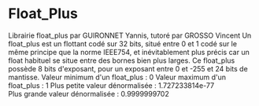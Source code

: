# Float_Plus


Librairie float_plus par GUIRONNET Yannis, tutoré par GROSSO Vincent
Un float_plus est un flottant codé sur 32 bits, situé entre 0 et 1 codé sur le même principe que la norme IEEE754, et inévitablement plus précis car un float habituel se situe entre des bornes bien plus larges.
Ce float_plus possède 8 bits d'exposant, pour un exposant entre 0 et -255	et 24 bits de mantisse.													                  Valeur minimum d'un float_plus  : 0
Valeur maximum d'un float_plus  : 1
Plus petite valeur dénormalisée : 1.727233814e-77							             
Plus grande valeur dénormalisée : 0.9999999702

